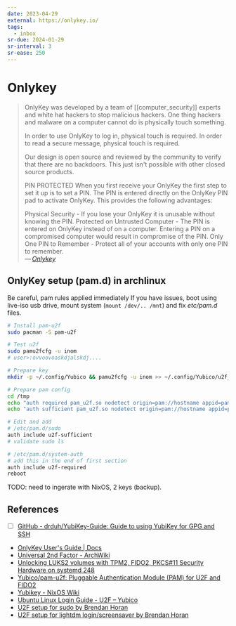 ```yaml
---
date: 2023-04-29
external: https://onlykey.io/
tags:
  - inbox
sr-due: 2024-01-29
sr-interval: 3
sr-ease: 250
---
```

# Onlykey

> OnlyKey was developed by a team of [[computer_security]] experts and white hat
> hackers to stop malicious hackers. One thing hackers and malware on a computer
> cannot do is physically touch something.
>
> In order to use OnlyKey to log in, physical touch is required. In order to
> read a secure message, physical touch is required.
>
> Our design is open source and reviewed by the community to verify that there
> are no backdoors. This just isn't possible with other closed source products.
>
> PIN PROTECTED When you first receive your OnlyKey the first step to set it up
> is to set a PIN. The PIN is entered directly on the OnlyKey PIN pad to
> activate OnlyKey. This provides the following advantages:
>
> Physical Security - If you lose your OnlyKey it is unusable without knowing
> the PIN. Protected on Untrusted Computer - The PIN is entered on OnlyKey
> instead of on a computer. Entering a PIN on a compromised computer would
> result in compromise of the PIN. Only One PIN to Remember - Protect all of
> your accounts with only one PIN to remember.\
> — <cite>[Onlykey](https://onlykey.io/)</cite>

## OnlyKey setup (pam.d) in archlinux

Be careful, pam rules applied immediately If you have issues, boot using
live-iso usb drive, mount system (`mount /dev/.. /mnt`) and fix
_etc/pam.d_ files.

```bash
# Install pam-u2f
sudo pacman -S pam-u2f

# Test u2f
sudo pamu2fcfg -u inom
# user>:ovvoovoaskdjalskdj....

# Prepare key
mkdir -p ~/.config/Yubico && pamu2fcfg -u inom >> ~/.config/Yubico/u2f_keys

# Prepare pam config
cd /tmp
echo "auth required pam_u2f.so nodetect origin=pam://hostname appid=pam://hostname" | sudo tee -a /etc/pam.d/u2f-required
echo "auth sufficient pam_u2f.so nodetect origin=pam://hostname appid=pam://hostname" | sudo tee -a /etc/pam.d/u2f-sufficient

# Edit and add
# /etc/pam.d/sudo
auth include u2f-sufficient
# validate sudo ls

# /etc/pam.d/system-auth
# add this in the end of first section
auth include u2f-required
reboot
```

TODO: need to ingerate with NixOS, 2 keys (backup).

## References

- [ ] [GitHub - drduh/YubiKey-Guide: Guide to using YubiKey for GPG and SSH](https://github.com/drduh/YubiKey-Guide)
- [OnlyKey User's Guide | Docs](https://docs.onlykey.io/usersguide.html)
- [Universal 2nd Factor - ArchWiki](https://wiki.archlinux.org/title/Universal_2nd_Factor)
- [Unlocking LUKS2 volumes with TPM2, FIDO2, PKCS#11 Security Hardware on systemd 248](https://0pointer.net/blog/unlocking-luks2-volumes-with-tpm2-fido2-pkcs11-security-hardware-on-systemd-248.html)
- [Yubico/pam-u2f: Pluggable Authentication Module (PAM) for U2F and FIDO2](https://github.com/Yubico/pam-u2f)
- [Yubikey - NixOS Wiki](https://nixos.wiki/wiki/Yubikey)
- [Ubuntu Linux Login Guide - U2F – Yubico](https://support.yubico.com/hc/en-us/articles/360016649099-Ubuntu-Linux-Login-Guide-U2F)
- [U2F setup for sudo by Brendan Horan](https://www.horan.hk/blog/u2f-pam-sudo/)
- [U2F setup for lightdm login/screensaver by Brendan Horan](https://www.horan.hk/blog/u2f-pam-login/)
